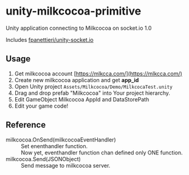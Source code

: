 unity-milkcocoa-primitive
=========================

Unity application connecting to Milkcocoa on socket.io 1.0

Includes  [fpanettieri/unity-socket.io](https://github.com/fpanettieri/unity-socket.io)  

## Usage

1. Get milkcocoa account [https://mlkcca.com/](https://mlkcca.com/)  
2. Create new milkcocoa application and get **app_id**  
3. Open Unity project `Assets/Milkcocoa/Demo/MilkcocaTest.unity`
4. Drag and drop prefab "Milkcocoa" into Your project hierarchy.
5. Edit GameObject Milkcocoa AppId and  DataStorePath
6. Edit your game code!

## Reference

<dl>
<dt>milkcocoa.OnSend(milkcocoaEventHandler)</dt>
<dd>Set enenthandler function.<br>
Now yet, eventhandler function chan defined only ONE function.</dd>
<dt>milkcocoa.Send(JSONObject)</dt>
<dd>Send message to milkcocoa server.</dd>
</dl>
